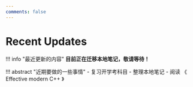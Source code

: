 ```yaml
---
comments: false
---
```


# Recent Updates

!!! info "最近更新的内容"
    **目前正在迁移本地笔记，敬请等待！**

!!! abstract "近期要做的一些事情"
    - 复习开学考科目
    - 整理本地笔记
    - 阅读 《 Effective modern C++ 》
